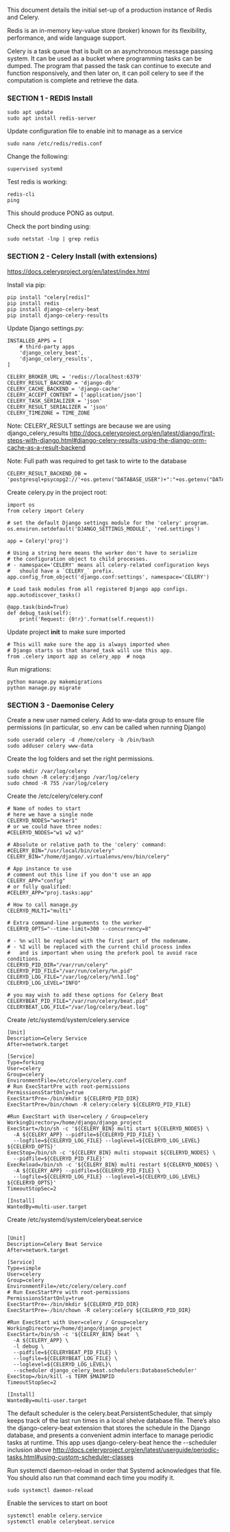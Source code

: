 This document details the initial set-up of a production instance of Redis and Celery. 

Redis is an in-memory key-value store (broker) known for its flexibility, performance, and wide language support.

Celery is a task queue that is built on an asynchronous message passing system. It can be used as a bucket where programming tasks can be dumped. The program that passed the task can continue to execute and function responsively, and then later on, it can poll celery to see if the computation is complete and retrieve the data.

### SECTION 1 - REDIS Install

```
sudo apt update
sudo apt install redis-server
```

Update configuration file to enable init to manage as a service 

```
sudo nano /etc/redis/redis.conf
```

Change the following:
```
supervised systemd
```

Test redis is working:
```
redis-cli
ping
```
This should produce PONG as output.

Check the port binding using:
```
sudo netstat -lnp | grep redis
```


### SECTION 2 - Celery Install (with extensions)
https://docs.celeryproject.org/en/latest/index.html

Install via pip:

```
pip install "celery[redis]"
pip install redis
pip install django-celery-beat
pip install django-celery-results
```

Update Django settings.py:

```
INSTALLED_APPS = [
    # third-party apps
    'django_celery_beat',
    'django_celery_results',
]

CELERY_BROKER_URL = 'redis://localhost:6379'
CELERY_RESULT_BACKEND = 'django-db'
CELERY_CACHE_BACKEND = 'django-cache'
CELERY_ACCEPT_CONTENT = ['application/json']
CELERY_TASK_SERIALIZER = 'json'
CELERY_RESULT_SERIALIZER = 'json'
CELERY_TIMEZONE = TIME_ZONE
```

Note: CELERY_RESULT settings are because we are using django_celery_results
http://docs.celeryproject.org/en/latest/django/first-steps-with-django.html#django-celery-results-using-the-django-orm-cache-as-a-result-backend

Note: Full path was required to get task to wirte to the database
```
CELERY_RESULT_BACKEND_DB = 'postgresql+psycopg2://'+os.getenv("DATABASE_USER")+":"+os.getenv("DATABASE_PASSWORD")+"@localhost/"+os.getenv("DATABASE_NAME")
```

Create celery.py in the project root:

```
import os
from celery import Celery

# set the default Django settings module for the 'celery' program.
os.environ.setdefault('DJANGO_SETTINGS_MODULE', 'red.settings')

app = Celery('proj')

# Using a string here means the worker don't have to serialize
# the configuration object to child processes.
# - namespace='CELERY' means all celery-related configuration keys
#   should have a `CELERY_` prefix.
app.config_from_object('django.conf:settings', namespace='CELERY')

# Load task modules from all registered Django app configs.
app.autodiscover_tasks()

@app.task(bind=True)
def debug_task(self):
    print('Request: {0!r}'.format(self.request))
```

Update project __init__ to make sure imported

```
# This will make sure the app is always imported when
# Django starts so that shared_task will use this app.
from .celery import app as celery_app  # noqa
```

Run migrations:

```
python manage.py makemigrations
python manage.py migrate
```

### SECTION 3 - Daemonise Celery

Create a new user named celery. 
Add to ww-data group to ensure file permissions (in particular, so .env can be called when running Django)

```
sudo useradd celery -d /home/celery -b /bin/bash
sudo adduser celery www-data
```

Create the log folders and set the right permissions. 
```
sudo mkdir /var/log/celery
sudo chown -R celery:django /var/log/celery
sudo chmod -R 755 /var/log/celery

```

Create the /etc/celery/celery.conf

```
# Name of nodes to start
# here we have a single node
CELERYD_NODES="worker1"
# or we could have three nodes:
#CELERYD_NODES="w1 w2 w3"

# Absolute or relative path to the 'celery' command:
#CELERY_BIN="/usr/local/bin/celery"
CELERY_BIN="/home/django/.virtualenvs/env/bin/celery"

# App instance to use
# comment out this line if you don't use an app
CELERY_APP="config"
# or fully qualified:
#CELERY_APP="proj.tasks:app"

# How to call manage.py
CELERYD_MULTI="multi"

# Extra command-line arguments to the worker
CELERYD_OPTS="--time-limit=300 --concurrency=8"

# - %n will be replaced with the first part of the nodename.
# - %I will be replaced with the current child process index
#   and is important when using the prefork pool to avoid race conditions.
CELERYD_PID_DIR="/var/run/celery"
CELERYD_PID_FILE="/var/run/celery/%n.pid"
CELERYD_LOG_FILE="/var/log/celery/%n%I.log"
CELERYD_LOG_LEVEL="INFO"

# you may wish to add these options for Celery Beat
CELERYBEAT_PID_FILE="/var/run/celery/beat.pid"
CELERYBEAT_LOG_FILE="/var/log/celery/beat.log"
```


Create /etc/systemd/system/celery.service
```
[Unit]
Description=Celery Service
After=network.target

[Service]
Type=forking
User=celery
Group=celery
EnvironmentFile=/etc/celery/celery.conf
# Run ExecStartPre with root-permissions
PermissionsStartOnly=true
ExecStartPre=-/bin/mkdir ${CELERYD_PID_DIR}
ExecStartPre=/bin/chown -R celery:celery ${CELERYD_PID_FILE}

#Run ExecStart with User=celery / Group=celery
WorkingDirectory=/home/django/django_project
ExecStart=/bin/sh -c '${CELERY_BIN} multi start ${CELERYD_NODES} \
  -A ${CELERY_APP} --pidfile=${CELERYD_PID_FILE} \
  --logfile=${CELERYD_LOG_FILE} --loglevel=${CELERYD_LOG_LEVEL} ${CELERYD_OPTS}'
ExecStop=/bin/sh -c '${CELERY_BIN} multi stopwait ${CELERYD_NODES} \
  --pidfile=${CELERYD_PID_FILE}'
ExecReload=/bin/sh -c '${CELERY_BIN} multi restart ${CELERYD_NODES} \
  -A ${CELERY_APP} --pidfile=${CELERYD_PID_FILE} \
  --logfile=${CELERYD_LOG_FILE} --loglevel=${CELERYD_LOG_LEVEL} ${CELERYD_OPTS}'
TimeoutStopSec=2

[Install]
WantedBy=multi-user.target
```

Create /etc/systemd/system/celerybeat.service
```

[Unit]
Description=Celery Beat Service
After=network.target

[Service]
Type=simple
User=celery
Group=celery
EnvironmentFile=/etc/celery/celery.conf
# Run ExecStartPre with root-permissions
PermissionsStartOnly=true
ExecStartPre=-/bin/mkdir ${CELERYD_PID_DIR}
ExecStartPre=-/bin/chown -R celery:celery ${CELERYD_PID_DIR}

#Run ExecStart with User=celery / Group=celery
WorkingDirectory=/home/django/django_project
ExecStart=/bin/sh -c '${CELERY_BIN} beat  \
  -A ${CELERY_APP} \
  -l debug \
  --pidfile=${CELERYBEAT_PID_FILE} \
  --logfile=${CELERYBEAT_LOG_FILE} \
  --loglevel=${CELERYD_LOG_LEVEL}\
  --scheduler django_celery_beat.schedulers:DatabaseScheduler'
ExecStop=/bin/kill -s TERM $MAINPID
TimeoutStopSec=2

[Install]
WantedBy=multi-user.target

```
The default scheduler is the celery.beat.PersistentScheduler, that simply keeps track of the last run times in a local shelve database file.
There’s also the django-celery-beat extension that stores the schedule in the Django database, and presents a convenient admin interface to manage periodic tasks at runtime.
This app uses django-celery-beat hence the --scheduler inclusion above
http://docs.celeryproject.org/en/latest/userguide/periodic-tasks.html#using-custom-scheduler-classes


Run systemctl daemon-reload in order that Systemd acknowledges that file. You should also run that command each time you modify it.
```
sudo systemctl daemon-reload
```

Enable the services to start on boot
```
systemctl enable celery.service
systemctl enable celerybeat.service
```